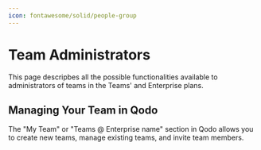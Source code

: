 ```yaml
---
icon: fontawesome/solid/people-group
---
```

# Team Administrators
This page descripbes all the possible functionalities available to administrators of teams in the Teams' and Enterprise plans.

## Managing Your Team in Qodo

The "My Team" or "Teams @ Enterprise name" section in Qodo allows you to create new teams, manage existing
teams, and invite team members.